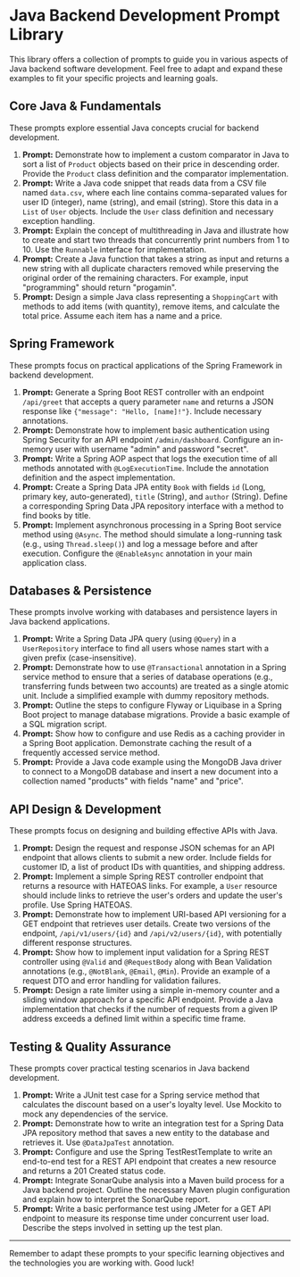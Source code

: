 # Java Backend Development Prompt Library

This library offers a collection of prompts to guide you in various aspects of Java backend software development. Feel free to adapt and expand these examples to fit your specific projects and learning goals.

## Core Java & Fundamentals

These prompts explore essential Java concepts crucial for backend development.

1.  **Prompt:** Demonstrate how to implement a custom comparator in Java to sort a list of `Product` objects based on their price in descending order. Provide the `Product` class definition and the comparator implementation.
2.  **Prompt:** Write a Java code snippet that reads data from a CSV file named `data.csv`, where each line contains comma-separated values for user ID (integer), name (string), and email (string). Store this data in a `List` of `User` objects. Include the `User` class definition and necessary exception handling.
3.  **Prompt:** Explain the concept of multithreading in Java and illustrate how to create and start two threads that concurrently print numbers from 1 to 10. Use the `Runnable` interface for implementation.
4.  **Prompt:** Create a Java function that takes a string as input and returns a new string with all duplicate characters removed while preserving the original order of the remaining characters. For example, input "programming" should return "progamin".
5.  **Prompt:** Design a simple Java class representing a `ShoppingCart` with methods to add items (with quantity), remove items, and calculate the total price. Assume each item has a name and a price.

## Spring Framework

These prompts focus on practical applications of the Spring Framework in backend development.

1.  **Prompt:** Generate a Spring Boot REST controller with an endpoint `/api/greet` that accepts a query parameter `name` and returns a JSON response like `{"message": "Hello, [name]!"}`. Include necessary annotations.
2.  **Prompt:** Demonstrate how to implement basic authentication using Spring Security for an API endpoint `/admin/dashboard`. Configure an in-memory user with username "admin" and password "secret".
3.  **Prompt:** Write a Spring AOP aspect that logs the execution time of all methods annotated with `@LogExecutionTime`. Include the annotation definition and the aspect implementation.
4.  **Prompt:** Create a Spring Data JPA entity `Book` with fields `id` (Long, primary key, auto-generated), `title` (String), and `author` (String). Define a corresponding Spring Data JPA repository interface with a method to find books by title.
5.  **Prompt:** Implement asynchronous processing in a Spring Boot service method using `@Async`. The method should simulate a long-running task (e.g., using `Thread.sleep()`) and log a message before and after execution. Configure the `@EnableAsync` annotation in your main application class.

## Databases & Persistence

These prompts involve working with databases and persistence layers in Java backend applications.

1.  **Prompt:** Write a Spring Data JPA query (using `@Query`) in a `UserRepository` interface to find all users whose names start with a given prefix (case-insensitive).
2.  **Prompt:** Demonstrate how to use `@Transactional` annotation in a Spring service method to ensure that a series of database operations (e.g., transferring funds between two accounts) are treated as a single atomic unit. Include a simplified example with dummy repository methods.
3.  **Prompt:** Outline the steps to configure Flyway or Liquibase in a Spring Boot project to manage database migrations. Provide a basic example of a SQL migration script.
4.  **Prompt:** Show how to configure and use Redis as a caching provider in a Spring Boot application. Demonstrate caching the result of a frequently accessed service method.
5.  **Prompt:** Provide a Java code example using the MongoDB Java driver to connect to a MongoDB database and insert a new document into a collection named "products" with fields "name" and "price".

## API Design & Development

These prompts focus on designing and building effective APIs with Java.

1.  **Prompt:** Design the request and response JSON schemas for an API endpoint that allows clients to submit a new order. Include fields for customer ID, a list of product IDs with quantities, and shipping address.
2.  **Prompt:** Implement a simple Spring REST controller endpoint that returns a resource with HATEOAS links. For example, a `User` resource should include links to retrieve the user's orders and update the user's profile. Use Spring HATEOAS.
3.  **Prompt:** Demonstrate how to implement URI-based API versioning for a GET endpoint that retrieves user details. Create two versions of the endpoint, `/api/v1/users/{id}` and `/api/v2/users/{id}`, with potentially different response structures.
4.  **Prompt:** Show how to implement input validation for a Spring REST controller using `@Valid` and `@RequestBody` along with Bean Validation annotations (e.g., `@NotBlank`, `@Email`, `@Min`). Provide an example of a request DTO and error handling for validation failures.
5.  **Prompt:** Design a rate limiter using a simple in-memory counter and a sliding window approach for a specific API endpoint. Provide a Java implementation that checks if the number of requests from a given IP address exceeds a defined limit within a specific time frame.

## Testing & Quality Assurance

These prompts cover practical testing scenarios in Java backend development.

1.  **Prompt:** Write a JUnit test case for a Spring service method that calculates the discount based on a user's loyalty level. Use Mockito to mock any dependencies of the service.
2.  **Prompt:** Demonstrate how to write an integration test for a Spring Data JPA repository method that saves a new entity to the database and retrieves it. Use `@DataJpaTest` annotation.
3.  **Prompt:** Configure and use the Spring TestRestTemplate to write an end-to-end test for a REST API endpoint that creates a new resource and returns a 201 Created status code.
4.  **Prompt:** Integrate SonarQube analysis into a Maven build process for a Java backend project. Outline the necessary Maven plugin configuration and explain how to interpret the SonarQube report.
5.  **Prompt:** Write a basic performance test using JMeter for a GET API endpoint to measure its response time under concurrent user load. Describe the steps involved in setting up the test plan.

---

Remember to adapt these prompts to your specific learning objectives and the technologies you are working with. Good luck!
